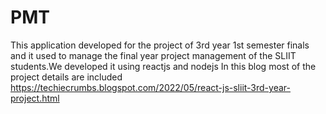 # PMT
This application developed for the project of 3rd year 1st semester finals and it used to manage the final year project management of the SLIIT students.We developed it using reactjs and nodejs In this blog most of the project details are included https://techiecrumbs.blogspot.com/2022/05/react-js-sliit-3rd-year-project.html
